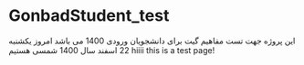 # GonbadStudent_test
این پروژه جهت تست مفاهیم گیت برای دانشجویان ورودی 1400 می باشد
امروز یکشنبه 22 اسفند سال 1400 شمسی هستیم
hiiii
this is a test page!